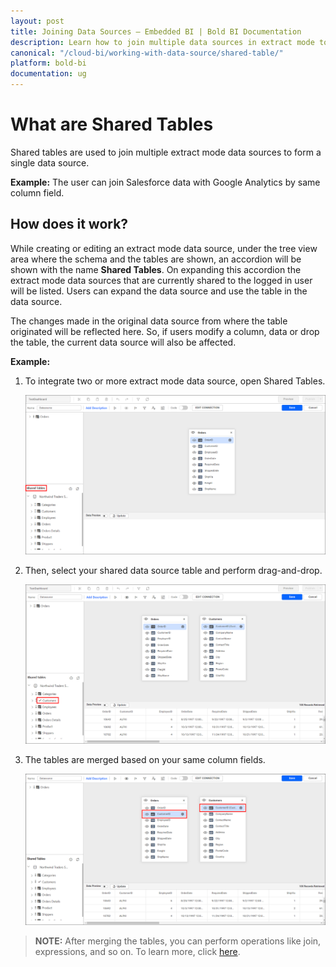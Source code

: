 ```yaml
---
layout: post
title: Joining Data Sources – Embedded BI | Bold BI Documentation
description: Learn how to join multiple data sources in extract mode to achieve showcasing different sources of data through one dashboard in Bold BI Embedded.
canonical: "/cloud-bi/working-with-data-source/shared-table/"
platform: bold-bi
documentation: ug
---
```


# What are Shared Tables

Shared tables are used to join multiple extract mode data sources to form a single data source. 

<b>Example:</b> The user can join Salesforce data with Google Analytics by same column field.

## How does it work?

While creating or editing an extract mode data source, under the tree view area where the schema and the tables are shown, an accordion will be shown with the name <b>Shared Tables</b>. On expanding this accordion the extract mode data sources that are currently shared to the logged in user will be listed. Users can expand the data source and use the table in the data source.

The changes made in the original data source from where the table originated will be reflected here. So, if users modify a column, data or drop the table, the current data source will also be affected.

<b>Example:</b>
1. To integrate two or more extract mode data source, open Shared Tables.

   ![Expand SharedTables](/static/assets/embedded/working-with-datasource/images/SharedTables-expand.png)

2. Then, select your shared data source table and perform drag-and-drop.

   ![Add SharedTables](/static/assets/embedded/working-with-datasource/images/SharedTables-add.png)  

3. The tables are merged based on your same column fields.

   ![SharedTables](/static/assets/embedded/working-with-datasource/images/SharedTables-result.png)  

> **NOTE:**  After merging the tables, you can perform operations like join, expressions, and so on. To learn more, click [here](/embedded-bi/working-with-data-source/transforming-data/joining-table/#adding-a-join-condition).
